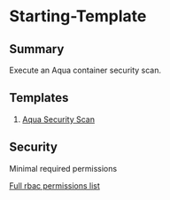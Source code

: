 # Starting-Template

## Summary

Execute an Aqua container security scan.

## Templates


1. [Aqua Security Scan](https://github.com/codefresh-io/argo-hub/blob/main/workflows/aqua/versions/0.0.1/docs/aqua-security-scan.md)



## Security

Minimal required permissions

[Full rbac permissions list](https://github.com/codefresh-io/argo-hub/blob/main/workflows/aqua/versions/0.0.1/rbac.yaml)
